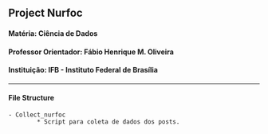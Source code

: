 ## Project Nurfoc
#### Matéria: Ciência de Dados
#### Professor Orientador: Fábio Henrique M. Oliveira
#### Instituição: IFB - Instituto Federal de Brasília
---
#### File Structure
	- Collect_nurfoc
			* Script para coleta de dados dos posts.
